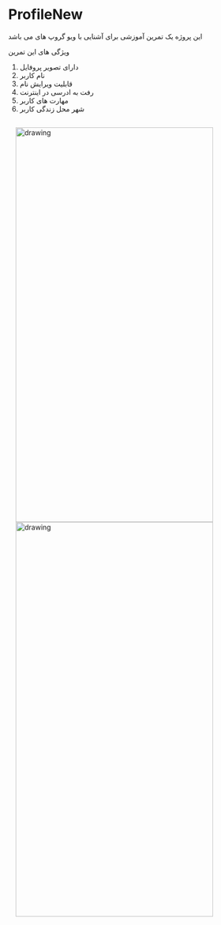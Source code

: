# ProfileNew
این پروژه یک تمرین آموزشی برای آشنایی با ویو گروپ های می باشد

ویژگی های این تمرین 

1. دارای تصویر پروفایل 
2. نام کاربر 
3. قابلیت ویرایش نام
4. رفت به ادرسی در اینترنت 
5. مهارت های کاربر 
6. شهر محل زندگی کاربر 


<div style="margin:0 auto;padding:15px">
  <img src="https://github.com/MehrdadTabesh/ProfileNew/blob/master/profile.png" alt="drawing" width="400px" height="800px" margin="10px"/><img src="https://github.com/MehrdadTabesh/ProfileNew/blob/master/edit.png" alt="drawing" width="400px" height="800px" margin="10px"/>
</div>

